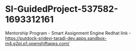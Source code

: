 # SI-GuidedProject-537582-1693312161
Mentorship Program - Smart Assignment Engine
Redhat link - https://putdock-sridevi-taradi-dev.apps.sandbox-m4.g2pi.p1.openshiftapps.com/
